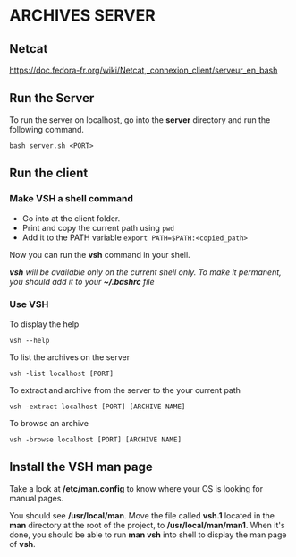 # ARCHIVES SERVER

## Netcat

https://doc.fedora-fr.org/wiki/Netcat,_connexion_client/serveur_en_bash

## Run the Server

To run the server on localhost, go into the **server** directory and run the following command.
```
bash server.sh <PORT>
```

## Run the client

### Make VSH a shell command

* Go into at the client folder.
* Print and copy the current path using `pwd`
* Add it to the PATH variable `export PATH=$PATH:<copied_path>`

Now you can run the **vsh** command in your shell.

***vsh** will be available only on the current shell only. To make it permanent, you should add it to your **~/.bashrc** file*

### Use VSH

To display the help
```
vsh --help
```

To list the archives on the server
```
vsh -list localhost [PORT]  
```

To extract and archive from the server to the your current path
```
vsh -extract localhost [PORT] [ARCHIVE NAME]
```

To browse an archive
```
vsh -browse localhost [PORT] [ARCHIVE NAME]
```

## Install the VSH man page

Take a look at **/etc/man.config** to know where your OS is looking for manual pages.

You should see **/usr/local/man**.
Move the file called **vsh.1** located in the **man** directory at the root of the project, to **/usr/local/man/man1**.
When it's done, you should be able to run **man vsh** into shell to display the man page of **vsh**.
